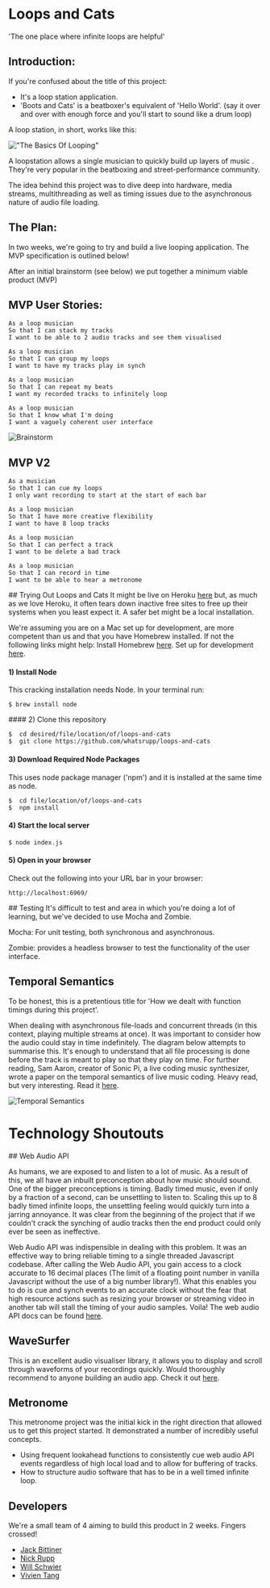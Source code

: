 # Loops and Cats
'The one place where infinite loops are helpful'

## Introduction:

If you're confused about the title of this project:
- It's a loop station application.
- 'Boots and Cats' is a beatboxer's equivalent of 'Hello World'. (say it over and over with enough force and you'll start to sound like a drum loop)

A loop station, in short, works like this:

!["The Basics Of Looping"](/docs/images/large/loop-cycle.png)

A loopstation allows a single musician to quickly build up layers of music . They're very popular in the beatboxing and street-performance community.

The idea behind this project was to dive deep into hardware, media streams, multithreading as well as timing issues due to the asynchronous nature of audio file loading.

## The Plan:

In two weeks, we're going to try and build a live looping application. The MVP specification is outlined below!

After an initial brainstorm (see below) we put together a minimum viable product (MVP)

## MVP User Stories:

```
As a loop musician
So that I can stack my tracks
I want to be able to 2 audio tracks and see them visualised
```

```
As a loop musician
So that I can group my loops
I want to have my tracks play in synch
```

```
As a loop musician
So that I can repeat my beats
I want my recorded tracks to infinitely loop
```

```
As a loop musician
So that I know what I'm doing
I want a vaguely coherent user interface
```

![Brainstorm](/docs/images/large/brainstorm.png)

## MVP V2

```
As a musician
So that I can cue my loops
I only want recording to start at the start of each bar
```

```
As a loop musician
So that I have more creative flexibility
I want to have 8 loop tracks
```

```
As a loop musician
So that I can perfect a track
I want to be delete a bad track
```

```
As a loop musician
So that I can record in time
I want to be able to hear a metronome
```

## Trying Out Loops and Cats
It might be live on Heroku [here](https://loops-and-cats.herokuapp.com/) but, as much as we love Heroku, it often tears down inactive free sites to free up their systems when you least expect it. A safer bet might be a local installation.

We're assuming you are on a Mac set up for development, are more competent than us and that you have Homebrew installed. If not the following links might help:
Install Homebrew [here](https://brew.sh/).
Set up for development [here](http://www.preparetocode.io/).

#### 1) Install Node

This cracking installation needs Node.
In your terminal run:
```
$ brew install node
```

#### 2) Clone this repository
```
$  cd desired/file/location/of/loops-and-cats
$  git clone https://github.com/whatsrupp/loops-and-cats
```

#### 3) Download Required Node Packages
This uses node package manager ('npm') and it is installed at the same time as node.
```
$  cd file/location/of/loops-and-cats
$  npm install
```

#### 4) Start the local server
```
$ node index.js
```
#### 5) Open in your browser
Check out the following into your URL bar in your browser:
```
http://localhost:6969/
```

## Testing
It's difficult to test and area in which you're doing a lot of learning, but we've decided to use Mocha and Zombie.

Mocha: For unit testing, both synchronous and asynchronous.

Zombie: provides a headless browser to test the functionality of the user interface.

## Temporal Semantics

To be honest, this is a pretentious title for 'How we dealt with function timings during this project'.

When dealing with asynchronous file-loads and concurrent threads (in this context, playing multiple streams at once). It was important to consider how the audio could stay in time indefinitely. The diagram below attempts to summarise this. It's enough to understand that all file processing is done before the track is meant to play so that they play on time. For further reading, Sam Aaron, creator of Sonic Pi, a live coding music synthesizer, wrote a paper on the temporal semantics of live music coding. Heavy read, but very interesting. Read it [here](https://www.doc.ic.ac.uk/~dorchard/publ/farm14-sonicpi.pdf).

![Temporal Semantics](/docs/images/large/temporal-semantics.png)

# Technology Shoutouts

## Web Audio API

As humans, we are exposed to and listen to a lot of music. As a result of this, we all have an inbuilt preconception about how music should sound. One of the bigger preconceptions is timing. Badly timed music, even if only by a fraction of a second, can be unsettling to listen to. Scaling this up to 8 badly timed infinite loops, the unsettling feeling would quickly turn into a jarring annoyance. It was clear from the beginning of the project that if we couldn't crack the synching of audio tracks then the end product could only ever be seen as ineffective.

Web Audio API was indispensible in dealing with this problem. It was an effective way to bring reliable timing to a single threaded Javascript codebase.
After calling the Web Audio API, you gain access to a clock accurate to 16 decimal places (The limit of a floating point number in vanilla Javascript without the use of a big number library!). What this enables you to do is cue and synch events to an accurate clock without the fear that high resource actions such as resizing your browser or streaming video in another tab will stall the timing of your audio samples. Voila!
The web audio API docs can be found [here](https://developer.mozilla.org/en-US/docs/Web/API/Web_Audio_API).

## WaveSurfer

This is an excellent audio visualiser library, it allows you to display and scroll through waveforms of your recordings quickly.
Would thoroughly recommend to anyone building an audio app. Check it out [here](https://wavesurfer-js.org/).

## Metronome

This metronome project was the initial kick in the right direction that allowed us to get this project started. It demonstrated a number of incredibly useful concepts.
- Using frequent lookahead functions to consistently cue web audio API events regardless of high local load and to allow for buffering of tracks.
- How to structure audio software that has to be in a well timed infinite loop.

## Developers
We're a small team of 4 aiming to build this product in 2 weeks. Fingers crossed!

- [Jack Bittiner](https://github.com/jackbittiner)
- [Nick Rupp](https://github.com/whatsrupp)
- [Will Schwier](https://github.com/w-schwier)
- [Vivien Tang](https://github.com/honjintang)
